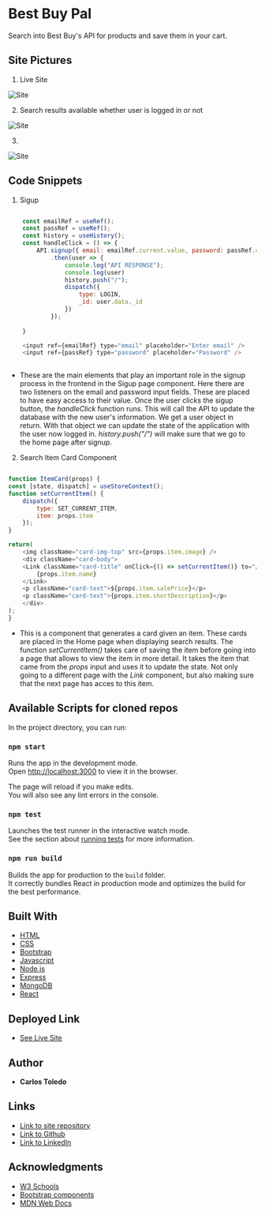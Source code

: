 # Best Buy Pal

Search into Best Buy's API for products and save them in your cart. 

## Site Pictures

1. Live Site

![Site](client/public/live.gif)

2. Search results available whether user is logged in or not

![Site](client/public/search.gif)


3. 

![Site](assets/images/.png)

## Code Snippets


1. Sigup

```javascript

    const emailRef = useRef();
    const passRef = useRef();
    const history = useHistory();
    const handleClick = () => {
        API.signup({ email: emailRef.current.value, password: passRef.current.value })
            .then(user => {
                console.log("API RESPONSE");
                console.log(user)
                history.push("/");
                dispatch({
                    type: LOGIN,
                    _id: user.data._id
                })
            });
      
    }

    <input ref={emailRef} type="email" placeholder="Enter email" />
    <input ref={passRef} type="password" placeholder="Password" />
    
```
* These are the main elements that play an important role in the signup process in the frontend in the Sigup page component. Here there are two listeners on the email and password input fields. These are placed to have easy access to their value. Once the user clicks the sigup button, the _handleClick_ function runs. This will call the API to update the database with the new user's information. We get a user object in return. With that object we can update the state of the application with the user now logged in. _history.push("/")_ will make sure that we go to the home page after signup.


2. Search Item Card Component

```javascript

function ItemCard(props) {
const [state, dispatch] = useStoreContext();
function setCurrentItem() {
    dispatch({
        type: SET_CURRENT_ITEM,
        item: props.item
    });
}

return(
    <img className="card-img-top" src={props.item.image} />
    <div className="card-body">
    <Link className="card-title" onClick={() => setCurrentItem()} to="/Item">
        {props.item.name}
    </Link>
    <p className="card-text">${props.item.salePrice}</p>
    <p className="card-text">{props.item.shortDescription}</p>
    </div>
);
}

```
* This is a component that generates a card given an item. These cards are placed in the Home page when displaying search results. The function _setCurrentItem()_ takes care of saving the item before going into a page that allows to view the item in more detail. It takes the item that came from the _props_ input and uses it to update the state. Not only going to a different page with the _Link_ component, but also making sure that the next page has acces to this item.

## Available Scripts for cloned repos

In the project directory, you can run:

### `npm start`

Runs the app in the development mode.<br />
Open [http://localhost:3000](http://localhost:3000) to view it in the browser.

The page will reload if you make edits.<br />
You will also see any lint errors in the console.

### `npm test`

Launches the test runner in the interactive watch mode.<br />
See the section about [running tests](https://facebook.github.io/create-react-app/docs/running-tests) for more information.

### `npm run build`

Builds the app for production to the `build` folder.<br />
It correctly bundles React in production mode and optimizes the build for the best performance.

## Built With

* [HTML](https://developer.mozilla.org/en-US/docs/Web/HTML)
* [CSS](https://developer.mozilla.org/en-US/docs/Web/CSS)
* [Bootstrap](https://getbootstrap.com/)
* [Javascript](https://www.javascript.com/)
* [Node.js](https://nodejs.org/en/)
* [Express](https://www.npmjs.com/package/express)
* [MongoDB](https://www.mongodb.com/)
* [React](https://reactjs.org/)


## Deployed Link

* [See Live Site](https://shrouded-refuge-91628.herokuapp.com/)

## Author

 * **Carlos Toledo** 

## Links

- [Link to site repository](https://github.com/kqarlos/bestbuy)
- [Link to Github](https://www.github.com/kqarlos)
- [Link to LinkedIn](https://www.linkedin.com/in/carlos-toledo415/)


## Acknowledgments

* [W3 Schools](https://www.w3schools.com/)
* [Bootstrap components](https://getbootstrap.com/docs/4.4/components/navbar/)
* [MDN Web Docs](https://developer.mozilla.org/en-US/docs/Web/API/Document_Object_Model)